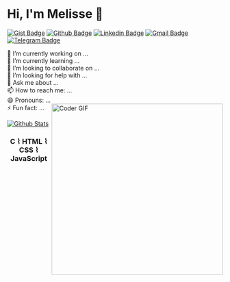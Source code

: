 # Hi, I'm Melisse 👋
[![Gist Badge](https://img.shields.io/badge/-Gist-555859?style=flat-square&logo=Github&logoColor=white&link=https://gist.github.com/melissecabral)](https://gist.github.com/melissecabral)
[![Github Badge](https://img.shields.io/badge/-Github-000?style=flat-square&logo=Github&logoColor=white&link=https://github.com/melissecabral)](https://github.com/melissecabral)
[![Linkedin Badge](https://img.shields.io/badge/-LinkedIn-blue?style=flat-square&logo=Linkedin&logoColor=white&link=https://www.linkedin.com/in/melisse-p-cabral-48b963117/)](https://www.linkedin.com/in/melisse-p-cabral-48b963117/)
[![Gmail Badge](https://img.shields.io/badge/-Gmail-c14438?style=flat-square&logo=Gmail&logoColor=white&link=mailto:melissecabral@gmail.com)](mailto:melissecabral@gmail.com)
[![Telegram Badge](https://img.shields.io/badge/-Telegram-1ca0f1?style=flat-square&labelColor=1ca0f1&logo=telegram&logoColor=white&link=https://t.me/melissecabral/)](https://t.me/melissecabral/)


  
<span>
  <span align='left'>
  🔭 I’m currently working on ...
  <br>
  🌱 I’m currently learning ...
  <br>
  👯 I’m looking to collaborate on ...
  <br>
  🤔 I’m looking for help with ...
  <br>
  💬 Ask me about ...
  <br>
  📫 How to reach me: ...
  <br>
  😄 Pronouns: ...
  <br>
  ⚡ Fun fact: ... 
</span>
  <img align='right' src="https://media.giphy.com/media/SWoSkN6DxTszqIKEqv/giphy.gif" alt="Coder GIF" width="400">
</span>

[![Github Stats](https://github-readme-stats.vercel.app/api?username=melissecabral&hide=[%22issues%22,%22prs%22,%22contribs%22]&show_icons=true&theme=dracula)](https://github.com/melissecabral)

<h3 align="center"> C ⌇ HTML ⌇ CSS ⌇ JavaScript </h3>
